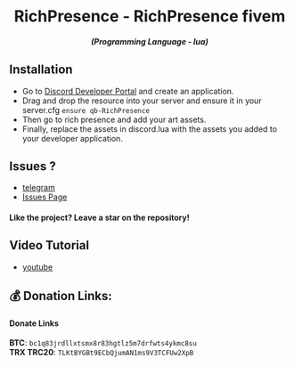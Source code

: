 <h1 align="center">RichPresence - RichPresence fivem </h1>
<em><h5 align="center">(Programming Language - lua)</h5></em>

## Installation
* Go to [Discord Developer Portal](https://discord.com/developers/applications) and create an application.
* Drag and drop the resource into your server and ensure it in your server.cfg `ensure qb-RichPresence`
* Then go to rich presence and add your art assets.
* Finally, replace the assets in discord.lua with the assets you added to your developer application.

## Issues ? 
 * [telegram](https://t.me/ATLAS_TEAMM)
 * [Issues Page](https://github.com/EBLISYALME/Token-Grabber-discord/issues)
#### Like the project? Leave a star on the repository!

## Video Tutorial
* [youtube](https://www.youtube.com/channel/UCXfAdwGy2uE7qpXOpNENa1g)

## 💰 Donation Links:
#### Donate Links

<b>BTC</b>: <code>bc1q83jrdllxtsmx8r83hgtlz5m7drfwts4ykmc8su</code></br>
<b>TRX TRC20</b>: <code>TLKtBYGBt9ECbQjumAN1ms9V3TCFUw2XpB</code></br></br>
